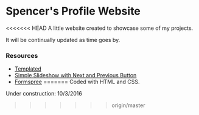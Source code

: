 # Spencer's Profile Website

<<<<<<< HEAD
A little website created to showcase some of my projects.

It will be continually updated as time goes by.

### Resources

- [Templated](https://templated.co)
- [Simple Slideshow with Next and Previous Button](http://fiddle.jshell.net/hHnX5/1154/)
- [Formspree](https://formspree.io/)
=======
Coded with HTML and CSS.

Under construction: 10/3/2016
>>>>>>> origin/master
